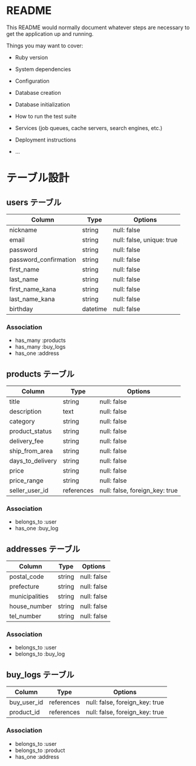 # README

This README would normally document whatever steps are necessary to get the
application up and running.

Things you may want to cover:

* Ruby version

* System dependencies

* Configuration

* Database creation

* Database initialization

* How to run the test suite

* Services (job queues, cache servers, search engines, etc.)

* Deployment instructions

* ...

# テーブル設計

## users テーブル

| Column                | Type   | Options     |
| --------------------- | ------ | ----------- |
| nickname              | string | null: false |
| email                 | string | null: false, unique: true |
| password              | string | null: false |
| password_confirmation | string | null: false |
| first_name            | string | null: false |
| last_name             | string | null: false |
| first_name_kana       | string | null: false |
| last_name_kana        | string | null: false |
| birthday              | datetime | null: false |

### Association

- has_many :products
- has_many :buy_logs
- has_one  :address

## products テーブル

| Column           | Type   | Options     |
| ---------------- | ------ | ----------- |
| title            | string | null: false |
| description      | text   | null: false |
| category         | string | null: false |
| product_status   | string | null: false |
| delivery_fee     | string | null: false |
| ship_from_area   | string | null: false |
| days_to_delivery | string | null: false |
| price            | string | null: false |
| price_range      | string | null: false |
| seller_user_id   | references | null: false, foreign_key: true |

### Association

- belongs_to :user
- has_one :buy_log

## addresses テーブル

| Column         | Type   | Options     |
| -------------- | ------ | ----------- |
| postal_code    | string | null: false |
| prefecture     | string | null: false |
| municipalities | string | null: false |
| house_number   | string | null: false |
| tel_number     | string | null: false |

### Association

- belongs_to :user
- belongs_to :buy_log

## buy_logs テーブル

| Column        | Type       | Options                        |
| ------------- | ---------- | ------------------------------ |
| buy_user_id   | references | null: false, foreign_key: true |
| product_id    | references | null: false, foreign_key: true |

### Association

- belongs_to :user
- belongs_to :product
- has_one :address